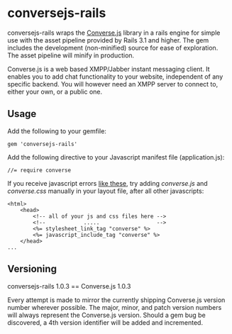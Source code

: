 # conversejs-rails

conversejs-rails wraps the [Converse.js](https://conversejs.org) library in a rails
engine for simple use with the asset pipeline provided by Rails 3.1 and higher.
The gem includes the development (non-minified) source for ease of exploration.
The asset pipeline will minify in production.

Converse.js is a web based XMPP/Jabber instant messaging client. It enables you to add chat functionality to your website, independent of any specific backend. You will however need an XMPP server to connect to, either your own, or a public one.


## Usage

Add the following to your gemfile:

    gem 'conversejs-rails'

Add the following directive to your Javascript manifest file (application.js):

    //= require converse
    
If you receive javascript errors [like these](https://github.com/requirejs/almond#incorrect-module-build-no-module-name), try adding _converse.js_ and _converse.css_ manually in your layout file, after all other javascripts:

    <html>
        <head>
            <!-- all of your js and css files here -->
            <!--            .....                  -->
            <%= stylesheet_link_tag "converse" %>
            <%= javascript_include_tag "converse" %>
        </head>
    ...

## Versioning

conversejs-rails 1.0.3 == Converse.js 1.0.3

Every attempt is made to mirror the currently shipping Converse.js version number
wherever possible. The major, minor, and patch version numbers will always
represent the Converse.js version. Should a gem bug be discovered, a 4th version
identifier will be added and incremented.
